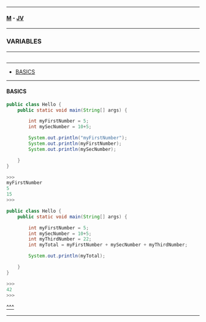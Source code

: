 
---

#### [M](https://github.com/ttltrk/TTT/blob/master/menu.md) - [JV](https://github.com/ttltrk/TTT/tree/master/JV/JV.md)

---

### VARIABLES

---

```

```

---

* [BASICS](#BASICS)

---

#### BASICS

```java
public class Hello {
    public static void main(String[] args) {

        int myFirstNumber = 5;
        int mySecNumber = 10+5;

        System.out.println("myFirstNumber");
        System.out.println(myFirstNumber);
        System.out.println(mySecNumber);

    }
}

>>>
myFirstNumber
5
15
>>>
```

```java
public class Hello {
    public static void main(String[] args) {

        int myFirstNumber = 5;
        int mySecNumber = 10+5;
        int myThirdNumber = 22;
        int myTotal = myFirstNumber + mySecNumber + myThirdNumber;

        System.out.println(myTotal);

    }
}

>>>
42
>>>
```

[^^^](#VARIABLES)

---
